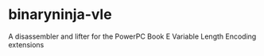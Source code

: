 # binaryninja-vle
A disassembler and lifter for the PowerPC Book E Variable Length Encoding extensions
